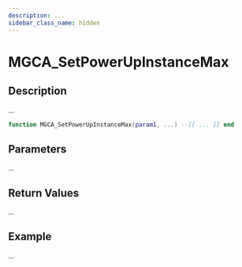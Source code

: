 ```yaml
---
description: ...
sidebar_class_name: hidden
---
```


# MGCA_SetPowerUpInstanceMax

## Description

...

```lua
function MGCA_SetPowerUpInstanceMax(param1, ...) --[[ ... ]] end
```

## Parameters

...

## Return Values

...

## Example

...

